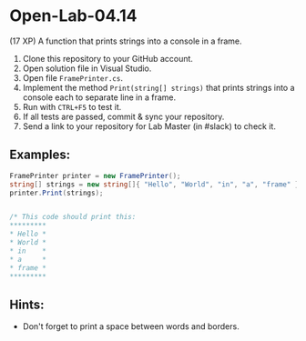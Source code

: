 # Open-Lab-04.14
(17 XP) A function that prints strings into a console in a frame.

1. Clone this repository to your GitHub account.
2. Open solution file in Visual Studio.
3. Open file `FramePrinter.cs`.
4. Implement the method `Print(string[] strings)` that prints strings into a console each to separate line in a frame.
5. Run with `CTRL+F5` to test it.
6. If all tests are passed, commit & sync your repository.
7. Send a link to your repository for Lab Master (in #slack) to check it.

## Examples: 
```C#
FramePrinter printer = new FramePrinter();
string[] strings = new string[]{ "Hello", "World", "in", "a", "frame" };
printer.Print(strings);


/* This code should print this:
*********  
* Hello *  
* World *  
* in    *  
* a     *  
* frame *  
*********
```

## Hints:
* Don't forget to print a space between words and borders.
